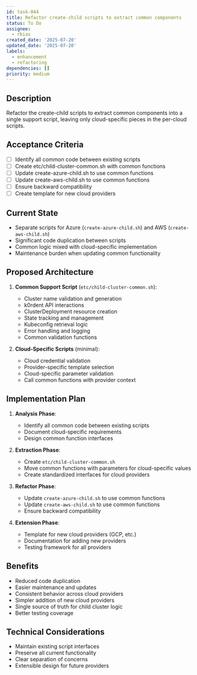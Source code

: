 ```yaml
---
id: task-044
title: Refactor create-child scripts to extract common components
status: To Do
assignee:
  - rbias
created_date: '2025-07-20'
updated_date: '2025-07-20'
labels:
  - enhancement
  - refactoring
dependencies: []
priority: medium
---
```


## Description

Refactor the create-child scripts to extract common components into a single support script, leaving only cloud-specific pieces in the per-cloud scripts.

## Acceptance Criteria

- [ ] Identify all common code between existing scripts
- [ ] Create etc/child-cluster-common.sh with common functions
- [ ] Update create-azure-child.sh to use common functions
- [ ] Update create-aws-child.sh to use common functions
- [ ] Ensure backward compatibility
- [ ] Create template for new cloud providers

## Current State

- Separate scripts for Azure (`create-azure-child.sh`) and AWS (`create-aws-child.sh`)
- Significant code duplication between scripts
- Common logic mixed with cloud-specific implementation
- Maintenance burden when updating common functionality

## Proposed Architecture

1. **Common Support Script** (`etc/child-cluster-common.sh`):
   - Cluster name validation and generation
   - k0rdent API interactions
   - ClusterDeployment resource creation
   - State tracking and management
   - Kubeconfig retrieval logic
   - Error handling and logging
   - Common validation functions

2. **Cloud-Specific Scripts** (minimal):
   - Cloud credential validation
   - Provider-specific template selection
   - Cloud-specific parameter validation
   - Call common functions with provider context

## Implementation Plan

1. **Analysis Phase**:
   - Identify all common code between existing scripts
   - Document cloud-specific requirements
   - Design common function interfaces

2. **Extraction Phase**:
   - Create `etc/child-cluster-common.sh`
   - Move common functions with parameters for cloud-specific values
   - Create standardized interfaces for cloud providers

3. **Refactor Phase**:
   - Update `create-azure-child.sh` to use common functions
   - Update `create-aws-child.sh` to use common functions
   - Ensure backward compatibility

4. **Extension Phase**:
   - Template for new cloud providers (GCP, etc.)
   - Documentation for adding new providers
   - Testing framework for all providers

## Benefits

- Reduced code duplication
- Easier maintenance and updates
- Consistent behavior across cloud providers
- Simpler addition of new cloud providers
- Single source of truth for child cluster logic
- Better testing coverage

## Technical Considerations

- Maintain existing script interfaces
- Preserve all current functionality
- Clear separation of concerns
- Extensible design for future providers
